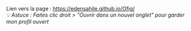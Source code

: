 Lien vers la page : https://edensahile.github.io/Ofig/
<br>
*💡 Astuce : Faites clic droit > "Ouvrir dans un nouvel onglet" pour garder mon profil ouvert*

